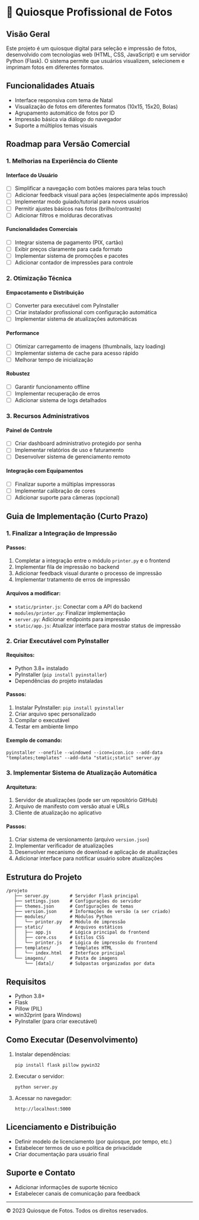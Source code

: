 # 📸 Quiosque Profissional de Fotos

## Visão Geral
Este projeto é um quiosque digital para seleção e impressão de fotos, desenvolvido com tecnologias web (HTML, CSS, JavaScript) e um servidor Python (Flask). O sistema permite que usuários visualizem, selecionem e imprimam fotos em diferentes formatos.

## Funcionalidades Atuais
- Interface responsiva com tema de Natal
- Visualização de fotos em diferentes formatos (10x15, 15x20, Bolas)
- Agrupamento automático de fotos por ID
- Impressão básica via diálogo do navegador
- Suporte a múltiplos temas visuais

## Roadmap para Versão Comercial

### 1. Melhorias na Experiência do Cliente

#### Interface do Usuário
- [ ] Simplificar a navegação com botões maiores para telas touch
- [ ] Adicionar feedback visual para ações (especialmente após impressão)
- [ ] Implementar modo guiado/tutorial para novos usuários
- [ ] Permitir ajustes básicos nas fotos (brilho/contraste)
- [ ] Adicionar filtros e molduras decorativas

#### Funcionalidades Comerciais
- [ ] Integrar sistema de pagamento (PIX, cartão)
- [ ] Exibir preços claramente para cada formato
- [ ] Implementar sistema de promoções e pacotes
- [ ] Adicionar contador de impressões para controle

### 2. Otimização Técnica

#### Empacotamento e Distribuição
- [ ] Converter para executável com PyInstaller
- [ ] Criar instalador profissional com configuração automática
- [ ] Implementar sistema de atualizações automáticas

#### Performance
- [ ] Otimizar carregamento de imagens (thumbnails, lazy loading)
- [ ] Implementar sistema de cache para acesso rápido
- [ ] Melhorar tempo de inicialização

#### Robustez
- [ ] Garantir funcionamento offline
- [ ] Implementar recuperação de erros
- [ ] Adicionar sistema de logs detalhados

### 3. Recursos Administrativos

#### Painel de Controle
- [ ] Criar dashboard administrativo protegido por senha
- [ ] Implementar relatórios de uso e faturamento
- [ ] Desenvolver sistema de gerenciamento remoto

#### Integração com Equipamentos
- [ ] Finalizar suporte a múltiplas impressoras
- [ ] Implementar calibração de cores
- [ ] Adicionar suporte para câmeras (opcional)

## Guia de Implementação (Curto Prazo)

### 1. Finalizar a Integração de Impressão

#### Passos:
1. Completar a integração entre o módulo `printer.py` e o frontend
2. Implementar fila de impressão no backend
3. Adicionar feedback visual durante o processo de impressão
4. Implementar tratamento de erros de impressão

#### Arquivos a modificar:
- `static/printer.js`: Conectar com a API do backend
- `modules/printer.py`: Finalizar implementação
- `server.py`: Adicionar endpoints para impressão
- `static/app.js`: Atualizar interface para mostrar status de impressão

### 2. Criar Executável com PyInstaller

#### Requisitos:
- Python 3.8+ instalado
- PyInstaller (`pip install pyinstaller`)
- Dependências do projeto instaladas

#### Passos:
1. Instalar PyInstaller: `pip install pyinstaller`
2. Criar arquivo spec personalizado
3. Compilar o executável
4. Testar em ambiente limpo

#### Exemplo de comando:
```
pyinstaller --onefile --windowed --icon=icon.ico --add-data "templates;templates" --add-data "static;static" server.py
```

### 3. Implementar Sistema de Atualização Automática

#### Arquitetura:
1. Servidor de atualizações (pode ser um repositório GitHub)
2. Arquivo de manifesto com versão atual e URLs
3. Cliente de atualização no aplicativo

#### Passos:
1. Criar sistema de versionamento (arquivo `version.json`)
2. Implementar verificador de atualizações
3. Desenvolver mecanismo de download e aplicação de atualizações
4. Adicionar interface para notificar usuário sobre atualizações

## Estrutura do Projeto

```
/projeto
   ├── server.py        # Servidor Flask principal
   ├── settings.json    # Configurações do servidor
   ├── themes.json      # Configurações de temas
   ├── version.json     # Informações de versão (a ser criado)
   ├── modules/         # Módulos Python
   │   └── printer.py   # Módulo de impressão
   ├── static/          # Arquivos estáticos
   │   ├── app.js       # Lógica principal do frontend
   │   ├── core.css     # Estilos CSS
   │   └── printer.js   # Lógica de impressão do frontend
   ├── templates/       # Templates HTML
   │   └── index.html   # Interface principal
   └── imagens/         # Pasta de imagens
       └── [data]/      # Subpastas organizadas por data
```

## Requisitos

- Python 3.8+
- Flask
- Pillow (PIL)
- win32print (para Windows)
- PyInstaller (para criar executável)

## Como Executar (Desenvolvimento)

1. Instalar dependências:
   ```
   pip install flask pillow pywin32
   ```

2. Executar o servidor:
   ```
   python server.py
   ```

3. Acessar no navegador:
   ```
   http://localhost:5000
   ```

## Licenciamento e Distribuição

- Definir modelo de licenciamento (por quiosque, por tempo, etc.)
- Estabelecer termos de uso e política de privacidade
- Criar documentação para usuário final

## Suporte e Contato

- Adicionar informações de suporte técnico
- Estabelecer canais de comunicação para feedback

---

© 2023 Quiosque de Fotos. Todos os direitos reservados.